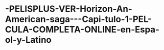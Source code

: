 # -PELISPLUS-VER-Horizon-An-American-saga---Capi-tulo-1-PEL-CULA-COMPLETA-ONLINE-en-Espa-ol-y-Latino